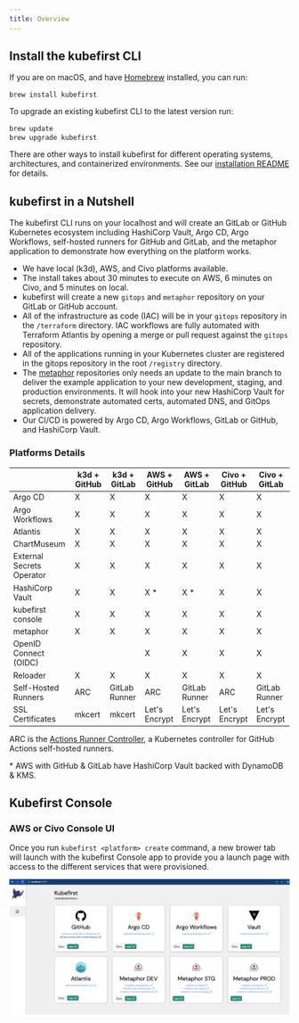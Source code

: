 ```yaml
---
title: Overview
---
```


## Install the kubefirst CLI

If you are on macOS, and have [Homebrew](https://brew.sh) installed, you can run:

```shell
brew install kubefirst
```

To upgrade an existing kubefirst CLI to the latest version run:

```shell
brew update
brew upgrade kubefirst
```

There are other ways to install kubefirst for different operating systems, architectures, and containerized environments. See our [installation README](https://github.com/kubefirst/kubefirst/blob/main/build/README.md) for details.

## kubefirst in a Nutshell

The kubefirst CLI runs on your localhost and will create an GitLab or GitHub Kubernetes ecosystem including HashiCorp Vault, Argo CD, Argo Workflows, self-hosted runners for GitHub and GitLab, and the metaphor application to demonstrate how everything on the platform works.

- We have local (k3d), AWS, and Civo platforms available.
- The install takes about 30 minutes to execute on AWS, 6 minutes on Civo, and 5 minutes on local.
- kubefirst will create a new `gitops` and `metaphor` repository on your GitLab or GitHub account.
- All of the infrastructure as code (IAC) will be in your `gitops` repository in the `/terraform` directory. IAC workflows are fully automated with Terraform Atlantis by opening a merge or pull request against the `gitops` repository.
- All of the applications running in your Kubernetes cluster are registered in the gitops repository in the root `/registry` directory.
- The [metaphor](../explore/metaphor.md) repositories only needs an update to the main branch to deliver the example application to your new development, staging, and production environments. It will hook into your new HashiCorp Vault for secrets, demonstrate automated certs, automated DNS, and GitOps application delivery.
- Our CI/CD is powered by Argo CD, Argo Workflows, GitLab or GitHub, and HashiCorp Vault.

### Platforms Details

|                           | k3d + GitHub    | k3d + GitLab  | AWS + GitHub  | AWS + GitLab  | Civo + GitHub | Civo + GitLab |
|---------------------------|-----------------|---------------|---------------|---------------|---------------|---------------|
| Argo CD                   | X               | X             | X             | X             | X             | X             |
| Argo Workflows            | X               | X             | X             | X             | X             | X             |
| Atlantis                  | X               | X             | X             | X             | X             | X             |
| ChartMuseum               | X               | X             | X             | X             | X             | X             |
| External Secrets Operator | X               | X             | X             | X             | X             | X             |
| HashiCorp Vault           | X               | X             | X *           | X *           | X             | X             |
| kubefirst console         | X               | X             | X             | X             | X             | X             |
| metaphor                  | X               | X             | X             | X             | X             | X             |
| OpenID Connect (OIDC)     |                 |               | X             | X             | X             | X             |
| Reloader                  | X               | X             | X             | X             | X             | X             |
| Self-Hosted Runners       | ARC             | GitLab Runner | ARC           | GitLab Runner | ARC           | GitLab Runner |
| SSL Certificates          | mkcert          | mkcert        | Let's Encrypt | Let's Encrypt | Let's Encrypt | Let's Encrypt |

ARC is the [Actions Runner Controller](https://github.com/actions/actions-runner-controller), a Kubernetes controller for GitHub Actions self-hosted runners.

\* AWS with GitHub & GitLab have HashiCorp Vault backed with DynamoDB & KMS.

## Kubefirst Console

### AWS or Civo Console UI

Once you run `kubefirst <platform> create` command, a new brower tab will launch with the kubefirst Console app to provide you a launch page with access to the different services that were provisioned.

![console ui](../img/kubefirst/github/console.png)
